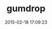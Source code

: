 ---
layout: post
title:  "gumdrop"
repo:   "darthapo/gumdrop"
date:   2015-02-18 17:09:23
gemurl: https://github.com/darthapo/gumdrop
---